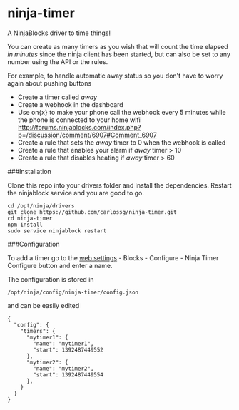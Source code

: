 ninja-timer
===========

A NinjaBlocks driver to time things!

You can create as many timers as you wish that will count the time elapsed *in minutes* since the ninja client has been started, but can also be set to any number using the API or the rules.

For example, to handle automatic away status so you don't have to worry again about pushing buttons

* Create a timer called *away*
* Create a webhook in the dashboard
* Use on{x} to make your phone call the webhook every 5 minutes while the phone is connected to your home wifi http://forums.ninjablocks.com/index.php?p=/discussion/comment/6907#Comment_6907
* Create a rule that sets the *away* timer to 0 when the webhook is called
* Create a rule that enables your alarm if *away* timer > 10
* Create a rule that disables heating if *away* timer > 60


###Installation

Clone this repo into your drivers folder and install the dependencies. Restart the ninjablock service and you are good to go.

    cd /opt/ninja/drivers
    git clone https://github.com/carlossg/ninja-timer.git
    cd ninja-timer
    npm install
    sudo service ninjablock restart


###Configuration

To add a timer go to the [web settings](https://a.ninja.is/you) - Blocks - Configure - Ninja Timer Configure button and enter a name.

The configuration is stored in

    /opt/ninja/config/ninja-timer/config.json

and can be easily edited

    {
      "config": {
        "timers": {
          "mytimer1": {
            "name": "mytimer1",
            "start": 1392487449552
          },
          "mytimer2": {
            "name": "mytimer2",
            "start": 1392487449554
          },
        }
      }
    }
